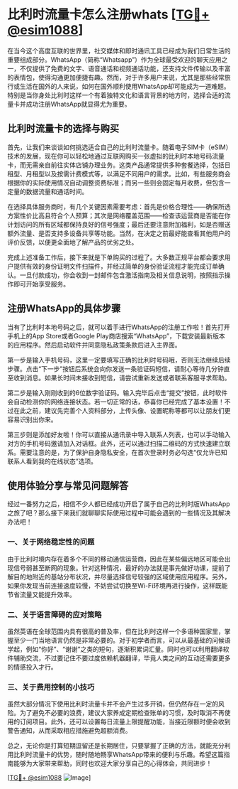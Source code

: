 # 比利时流量卡怎么注册whats [[TG💪+ @esim1088](https://t.me/s/esim1088)]

在当今这个高度互联的世界里，社交媒体和即时通讯工具已经成为我们日常生活的重要组成部分。WhatsApp（简称“Whatsapp”）作为全球最受欢迎的聊天应用之一，不仅提供了免费的文字、语音通话和视频通话功能，还支持文件传输以及丰富的表情包，使得沟通更加便捷有趣。然而，对于许多用户来说，尤其是那些经常旅行或生活在国外的人来说，如何在国外顺利使用WhatsApp却可能成为一道难题。特别是当你身处比利时这样一个有着独特文化和语言背景的地方时，选择合适的流量卡并成功注册WhatsApp就显得尤为重要。

## 比利时流量卡的选择与购买

首先，让我们来谈谈如何挑选适合自己的比利时流量卡。随着电子SIM卡（eSIM）技术的发展，现在你可以轻松地通过互联网购买一张虚拟的比利时本地号码流量卡，而无需亲自前往实体店铺办理业务。这类产品通常提供多种套餐选择，包括日租型、月租型以及按需计费模式等，以满足不同用户的需求。比如，有些服务商会根据你的实际使用情况自动调整资费标准；而另一些则会固定每月收费，但包含一定量的数据流量和通话时间。

在选择具体服务商时，有几个关键因素需要考虑：首先是价格合理性——确保所选方案性价比高且符合个人预算；其次是网络覆盖范围——检查该运营商是否能在你计划访问的所有区域都保持良好的信号强度；最后还要注意附加福利，如是否赠送额外流量、是否支持多设备共享等功能。当然，在决定之前最好能查看其他用户的评价反馈，以便更全面地了解产品的优劣之处。

完成上述准备工作后，接下来就是下单购买的过程了。大多数正规平台都会要求用户提供有效的身份证明文件扫描件，并经过简单的身份验证流程才能完成订单确认。一旦付款成功，你会收到一封邮件包含激活指南及相关信息说明，按照指示操作即可开始享受服务。

## 注册WhatsApp的具体步骤

当有了比利时本地号码之后，就可以着手进行WhatsApp的注册工作啦！首先打开手机上的App Store或者Google Play商店搜索“WhatsApp”，下载安装最新版本的应用程序。然后启动软件并同意隐私政策条款后进入主界面。

第一步是输入手机号码，这里一定要填写正确的比利时号码哦，否则无法继续后续步骤。点击“下一步”按钮后系统会向你发送一条验证码短信，请耐心等待几分钟直至收到消息。如果长时间未接收到短信，请尝试重新发送或者联系客服寻求帮助。

第二步是输入刚刚收到的6位数字验证码。输入完毕后点击“提交”按钮，此时软件会自动检测你的网络连接状态。若一切正常的话，恭喜你已经完成了基本设置！不过在此之前，建议先完善个人资料部分，上传头像、设置昵称等都可以让朋友们更容易识别出你来。

第三步则是添加好友啦！你可以直接从通讯录中导入联系人列表，也可以手动输入对方的手机号码邀请加入对话框。此外，还可以通过扫描二维码的方式快速建立联系。需要注意的是，为了保护自身隐私安全，在首次登录时务必勾选“仅允许已知联系人看到我的在线状态”选项。

## 使用体验分享与常见问题解答

经过一番努力之后，相信不少人都已经成功开启了属于自己的比利时版WhatsApp之旅了吧？那么接下来我们就聊聊实际使用过程中可能会遇到的一些情况及其解决办法吧！

### 一、关于网络稳定性的问题

由于比利时境内存在着多个不同的移动通信运营商，因此在某些偏远地区可能会出现信号弱甚至断网的现象。针对这种情况，最好的办法就是事先做好功课，提前了解目的地附近的基站分布状况，并尽量选择信号较强的区域使用应用程序。另外，如果你发现当前连接速度较慢，不妨尝试切换至Wi-Fi环境再进行操作，这样既能节省流量又能提升效率。

### 二、关于语言障碍的应对策略

虽然英语在全球范围内具有很高的普及率，但在比利时这样一个多语种国家里，掌握至少一门当地语言仍然是非常必要的。对于初学者而言，可以从最基础的问候语学起，例如“你好”、“谢谢”之类的短句，逐渐积累词汇量。同时也可以利用翻译软件辅助交流，不过要记住不要过度依赖机器翻译，毕竟人类之间的互动还需要更多的情感投入才行。

### 三、关于费用控制的小技巧

虽然大部分情况下使用比利时流量卡并不会产生过多开销，但仍然存在一定的风险。为了避免不必要的浪费，建议大家养成定期检查账单的习惯，及时取消不再使用的订阅项目。此外，还可以设置每日流量上限提醒功能，当接近限额时便会收到警告通知，从而采取相应措施避免超额消费。

总之，无论你是打算短期逗留还是长期居住，只要掌握了正确的方法，就能充分利用比利时流量卡的优势，随时随地畅享WhatsApp带来的便利与乐趣。希望这篇指南能够为大家带来帮助，同时也欢迎大家分享自己的心得体会，共同进步！

[[TG💪+ @esim1088](https://t.me/s/esim1088) ![Image](https://i.postimg.cc/4NQfJmqS/Snipaste-2025-05-13-00-14-12.png)]